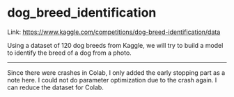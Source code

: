 # dog_breed_identification

Link: https://www.kaggle.com/competitions/dog-breed-identification/data

Using a dataset of 120 dog breeds from Kaggle, we will try to build a model to identify the breed of a dog from a photo.

---

Since there were crashes in Colab, I only added the early stopping part as a note here. I could not do parameter optimization due to the crash again. I can reduce the dataset for Colab.
